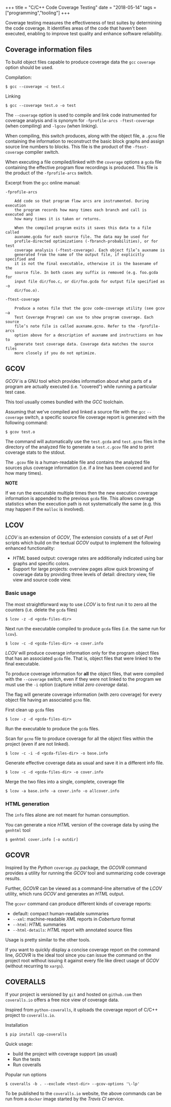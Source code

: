 +++
title = "C/C++ Code Coverage Testing"
date = "2018-05-14"
tags = ["programming","tooling"]
+++

Coverage testing measures the effectiveness of test suites by determining the
code coverage. It identifies areas of the code that haven't been executed,
enabling to improve test quality and enhance software reliability.


## Coverage information files

To build object files capable to produce coverage data the `gcc` `coverage`
option should be used.

Compilation:

    $ gcc --coverage -c test.c

Linking

    $ gcc --coverage test.o -o test

The `--coverage` option is used to compile and link code instrumented for
coverage analysis and is synonym for `-fprofile-arcs -ftest-coverage` (when
compiling) and `-lgcov` (when linking).

When compiling, this switch produces, along with the object file, a `.gcno` file
containing the information to reconstruct the basic block graphs and assign
source line numbers to blocks. This file is the product of the `-ftest-coverage`
compiler switch.

When executing a file compiled/linked with the `coverage` options a `gcda` file
containing the effective program flow recordings is produced. This file is the
product of the `-fprofile-arcs` switch.

Excerpt from the `gcc` online manual:

    -fprofile-arcs
        
        Add code so that program flow arcs are instrumented. During execution
        the program records how many times each branch and call is executed and
        how many times it is taken or returns. 

        When the compiled program exits it saves this data to a file called
        auxname.gcda for each source file. The data may be used for
        profile-directed optimizations (-fbranch-probabilities), or for test
        coverage analysis (-ftest-coverage). Each object file’s auxname is
        generated from the name of the output file, if explicitly specified and
        it is not the final executable, otherwise it is the basename of the
        source file. In both cases any suffix is removed (e.g. foo.gcda for
        input file dir/foo.c, or dir/foo.gcda for output file specified as -o
        dir/foo.o). 

    -ftest-coverage

        Produce a notes file that the gcov code-coverage utility (see gcov—a
        Test Coverage Program) can use to show program coverage. Each source
        file’s note file is called auxname.gcno. Refer to the -fprofile-arcs
        option above for a description of auxname and instructions on how to
        generate test coverage data. Coverage data matches the source files
        more closely if you do not optimize.


## GCOV

*GCOV* is a GNU tool which provides information about what parts of a program
are actually executed (i.e. "covered") while running a particular test case.

This tool usually comes bundled with the *GCC* toolchain.

Assuming that we've compiled and linked a source file with the `gcc`
`--coverage` switch, a specific source file coverage report is generated with
the following command:

    $ gcov test.o

The command will automatically use the `test.gcda` and `test.gcno` files in the
directory of the analyzed file to generate a `test.c.gcov` file and to print
coverage stats to the stdout.

The `.gcov` file is a human-readable file and contains the analyzed file sources
plus coverage information (i.e. if a line has been covered and for how many
times).

**NOTE**

If we run the executable multiple times then the new execution coverage
information is appended to the previous `gcda` file. This allows coverage 
statistics when the execution path is not systematically the same (e.g. this
may happen if the `malloc` is involved).


## LCOV

*LCOV* is an extension of *GCOV*, The extension consists of a set of *Perl*
scripts which build on the textual *GCOV* output to implement the following
enhanced functionality:

- *HTML* based output: coverage rates are additionally indicated using bar
  graphs and specific colors.
- Support for large projects: overview pages allow quick browsing of
  coverage data by providing three levels of detail: directory view,
  file view and source code view.

### Basic usage

The most straightforward way to use *LCOV* is to first run it to zero all the
counters (i.e. delete the `gcda` files)

    $ lcov -z -d <gcda-files-dir>

Next run the executable compiled to produce `gcda` files (i.e. the same run
for `lcov`).

    $ lcov -c -d <gcda-files-dir> -o cover.info

*LCOV* will produce coverage information only for the program object files that
has an associated `gcda` file. That is, object files that were linked to the
final executable.

To produce coverage information for **all** the object files, that were
compiled with the `--coverage` switch, even if they were not linked to the
program we must use the `-i` option (capture initial *zero coverage* data).

The flag will generate coverage information (with zero coverage) for every
object file having an associated `gcno` file.

First clean up `gcda` files

    $ lcov -z -d <gcda-files-dir>

Run the executable to produce the `gcda` files.

Scan for `gcno` file to produce coverage for all the object files within the
project (even if are not linked).

    $ lcov -c -i -d <gcda-files-dir> -o base.info

Generate effective coverage data as usual and save it in a different info file.

    $ lcov -c -d <gcda-files-dir> -o cover.info

Merge the two files into a single, complete, coverage file

    $ lcov -a base.info -a cover.info -o allcover.info


### HTML generation

The `info` files alone are not meant for human consumption.

You can generate a nice *HTML* version of the coverage data by using the
`genhtml` tool

    $ genhtml cover.info [-o outdir]


## GCOVR

Inspired by the *Python* `coverage.py` package, the *GCOVR* command provides a
utility for running the *GCOV* tool and summarizing code coverage results.

Further, *GCOVR* can be viewed as a command-line alternative of the *LCOV*
utility, which runs *GCOV* and generates an *HTML* output.

The `gcovr` command can produce different kinds of coverage reports:

- default: compact human-readable summaries
- `--xml`: machine-readable *XML* reports in *Cobertura* format
- `--html`: *HTML* summaries
- `--html-details`: *HTML* report with annotated source files

Usage is pretty similar to the other tools.

If you want to quickly display a concise coverage report on the command line,
*GCOVR* is the ideal tool since you can issue the command on the project root
without issuing it against every file like direct usage of *GCOV* (without
recurring to `xargs`).


## COVERALLS

If your project is versioned by `git` and hosted on `github.com` then
`coveralls.io` offers a free nice view of coverage data.

Inspired from `python-coveralls`, it uploads the coverage report of C/C++
project to `coveralls.io`.

Installation

    $ pip install cpp-coveralls

Quick usage:
- build the project with coverage support (as usual)
- Run the tests
- Run coveralls

Popular run options

    $ coveralls -b . --exclude <test-dir> --gcov-options '\-lp'

To be published to the `coveralls.io` website, the above commands can be run
from a `docker` image started by the *Travis CI* service.
